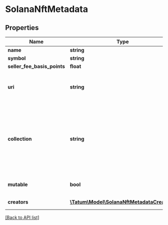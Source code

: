 # SolanaNftMetadata

## Properties

Name | Type | Description | Notes
------------ | ------------- | ------------- | -------------
**name** | **string** | The name of the NFT |
**symbol** | **string** | The symbol or abbreviated name of the NFT |
**seller_fee_basis_points** | **float** | The basis points of the seller fee |
**uri** | **string** | The URL pointing to the NFT metadata; for more information, see &lt;a href&#x3D;\&quot;https://eips.ethereum.org/EIPS/eip-721#specification\&quot; target&#x3D;\&quot;_blank\&quot;&gt;EIP-721&lt;/a&gt; |
**collection** | **string** | The blockchain address of the NFT collection where the NFT will be minted in. Specify the private key of the collection verifier in the &lt;code&gt;collectionVerifierPrivateKey&lt;/code&gt; parameter of the request body to get the NFT verified in the collection after the NFT has been minted. To know more about Solana collections and verification, refer to the &lt;a href&#x3D;\&quot;https://docs.metaplex.com/programs/token-metadata/certified-collections\&quot; target&#x3D;\&quot;_blank\&quot;&gt;Solana user documentation&lt;/a&gt;. | [optional]
**mutable** | **bool** | Specifies whether the NFT metadata is mutable (\&quot;true\&quot;) or immutable (\&quot;false\&quot;); if not set, defaults to \&quot;true\&quot; | [optional] [default to true]
**creators** | [**\Tatum\Model\SolanaNftMetadataCreator[]**](SolanaNftMetadataCreator.md) | The blockchain addresses where the royalties will be sent every time the minted NFT is transferred | [optional]

[[Back to API list]](../../README.md#api-endpoints)

